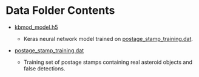 # Data Folder Contents

  * [kbmod_model.h5](kbmod_model.h5)
    * Keras neural network model trained on [postage_stamp_training.dat](postage_stamp_training.dat).

  * [postage_stamp_training.dat](postage_stamp_training.dat)
    * Training set of postage stamps containing real asteroid objects and false detections.
